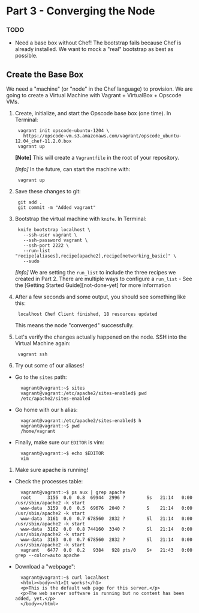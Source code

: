 Part 3 - Converging the Node
============================

### TODO
- Need a base box without Chef! The bootstrap fails because Chef is already installed. We want to mock a "real" bootstrap as best as possible.

Create the Base Box
-------------------
We need a "machine" (or "node" in the Chef language) to provision. We are going to create a Virtual Machine with Vagrant + VirtualBox + Opscode VMs.

1. Create, initialize, and start the Opscode base box (one time). In Terminal:

        vagrant init opscode-ubuntu-1204 \
          https://opscode-vm.s3.amazonaws.com/vagrant/opscode_ubuntu-12.04_chef-11.2.0.box
        vagrant up

    **[Note]** This will create a `Vagrantfile` in the root of your repository.

    *[Info]* In the future, can start the machine with:

        vagrant up

1. Save these changes to git:

        git add .
        git commit -m "Added vagrant"

1. Bootstrap the virtual machine with `knife`. In Terminal:

        knife bootstrap localhost \
          --ssh-user vagrant \
          --ssh-password vagrant \
          --ssh-port 2222 \
          --run-list "recipe[aliases],recipe[apache2],recipe[networking_basic]" \
          --sudo

    *[Info]* We are setting the `run_list` to include the three recipes we created in Part 2. There are multiple ways to configure a `run_list` - See the [Getting Started Guide][not-done-yet] for more information

1. After a few seconds and some output, you should see something like this:

        localhost Chef Client finished, 18 resources updated

    This means the node "converged" successfully.

1. Let's verify the changes actually happened on the node. SSH into the Virtual Machine again:

        vagrant ssh

1. Try out some of our aliases!

  - Go to the `sites` path:

          vagrant@vagrant:~$ sites
          vagrant@vagrant:/etc/apache2/sites-enabled$ pwd
          /etc/apache2/sites-enabled

  - Go home with our `h` alias:

          vagrant@vagrant:/etc/apache2/sites-enabled$ h
          vagrant@vagrant:~$ pwd
          /home/vagrant

  - Finally, make sure our `EDITOR` is vim:

          vagrant@vagrant:~$ echo $EDITOR
          vim

1. Make sure apache is running!

  - Check the processes table:

          vagrant@vagrant:~$ ps aux | grep apache
          root      3156  0.0  0.8  69944  2996 ?        Ss   21:14   0:00 /usr/sbin/apache2 -k start
          www-data  3159  0.0  0.5  69676  2040 ?        S    21:14   0:00 /usr/sbin/apache2 -k start
          www-data  3161  0.0  0.7 678560  2832 ?        Sl   21:14   0:00 /usr/sbin/apache2 -k start
          www-data  3162  0.0  0.8 744160  3340 ?        Sl   21:14   0:00 /usr/sbin/apache2 -k start
          www-data  3163  0.0  0.7 678560  2832 ?        Sl   21:14   0:00 /usr/sbin/apache2 -k start
          vagrant   6477  0.0  0.2   9384   928 pts/0    S+   21:43   0:00 grep --color=auto apache

  - Download a "webpage":

          vagrant@vagrant:~$ curl localhost
          <html><body><h1>It works!</h1>
          <p>This is the default web page for this server.</p>
          <p>The web server software is running but no content has been added, yet.</p>
          </body></html>
